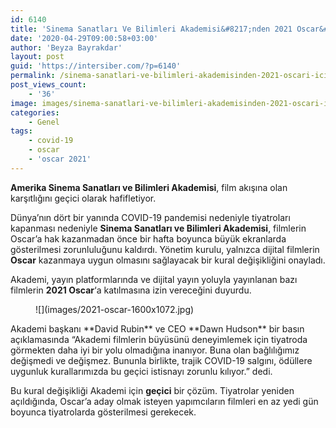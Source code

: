 ```yaml
---
id: 6140
title: 'Sinema Sanatları Ve Bilimleri Akademisi&#8217;nden 2021 Oscar&#8217;ı İçin Kural Değişikliği'
date: '2020-04-29T09:00:58+03:00'
author: 'Beyza Bayrakdar'
layout: post
guid: 'https://intersiber.com/?p=6140'
permalink: /sinema-sanatlari-ve-bilimleri-akademisinden-2021-oscari-icin-kural-degisikligi/
post_views_count:
    - '36'
image: images/sinema-sanatlari-ve-bilimleri-akademisinden-2021-oscari-icin-kural-degisikligi.jpg
categories:
    - Genel
tags:
    - covid-19
    - oscar
    - 'oscar 2021'
---
```


**Amerika Sinema Sanatları ve Bilimleri Akademisi**, film akışına olan karşıtlığını geçici olarak hafifletiyor.

Dünya’nın dört bir yanında COVID-19 pandemisi nedeniyle tiyatroları kapanması nedeniyle **Sinema Sanatları ve Bilimleri Akademisi**, filmlerin Oscar’a hak kazanmadan önce bir hafta boyunca büyük ekranlarda gösterilmesi zorunluluğunu kaldırdı. Yönetim kurulu, yalnızca dijital filmlerin **Oscar** kazanmaya uygun olmasını sağlayacak bir kural değişikliğini onayladı.

Akademi, yayın platformlarında ve dijital yayın yoluyla yayınlanan bazı filmlerin **2021 Oscar**‘a katılmasına izin vereceğini duyurdu.

<figure class="wp-block-image size-large">![](images/2021-oscar-1600x1072.jpg)</figure>Akademi başkanı **David Rubin** ve CEO **Dawn Hudson** bir basın açıklamasında “Akademi filmlerin büyüsünü deneyimlemek için tiyatroda görmekten daha iyi bir yolu olmadığına inanıyor. Buna olan bağlılığımız değişmedi ve değişmez. Bununla birlikte, trajik COVID-19 salgını, ödüllere uygunluk kurallarımızda bu geçici istisnayı zorunlu kılıyor.” dedi.

Bu kural değişikliği Akademi için **geçici** bir çözüm. Tiyatrolar yeniden açıldığında, Oscar’a aday olmak isteyen yapımcıların filmleri en az yedi gün boyunca tiyatrolarda gösterilmesi gerekecek.